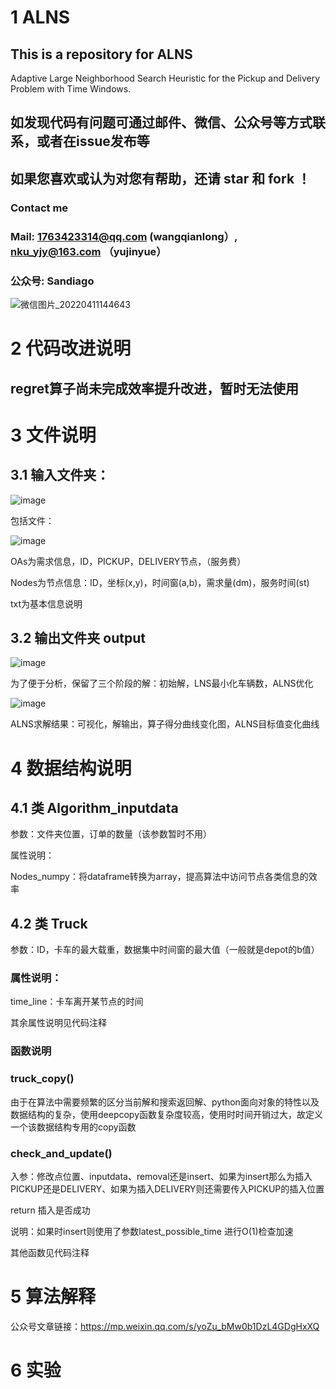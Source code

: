 # 1 ALNS

## This is a repository for ALNS
Adaptive Large Neighborhood Search Heuristic for the Pickup and Delivery Problem with Time Windows.

## 如发现代码有问题可通过邮件、微信、公众号等方式联系，或者在issue发布等

## 如果您喜欢或认为对您有帮助，还请 star 和 fork ！

### Contact me

### Mail: 1763423314@qq.com  (wangqianlong）, nku_yjy@163.com  （yujinyue）

### 公众号: Sandiago
![微信图片_20220411144643](https://user-images.githubusercontent.com/67860270/162680224-6e57647a-de34-4897-9ec1-0435dcbcfd42.jpg)

# 2 代码改进说明
## regret算子尚未完成效率提升改进，暂时无法使用

# 3 文件说明

## 3.1 输入文件夹：

![image](https://user-images.githubusercontent.com/67860270/162675189-e1058e02-b05c-48c3-89af-3a4f1717268b.png)

包括文件：

![image](https://user-images.githubusercontent.com/67860270/162675284-68bbfde8-3d9b-43c7-b092-e0d8af0197c1.png)

OAs为需求信息，ID，PICKUP，DELIVERY节点，（服务费）

Nodes为节点信息：ID，坐标(x,y)，时间窗(a,b)，需求量(dm)，服务时间(st)

txt为基本信息说明

## 3.2 输出文件夹 output

![image](https://user-images.githubusercontent.com/67860270/162675824-8b9f3fbb-dffa-45d1-aa30-bed3185aaad2.png)

为了便于分析，保留了三个阶段的解：初始解，LNS最小化车辆数，ALNS优化

![image](https://user-images.githubusercontent.com/67860270/162675879-dcc0ef43-b6fd-45e1-91bb-61f43bcd7dc4.png)

ALNS求解结果：可视化，解输出，算子得分曲线变化图，ALNS目标值变化曲线

# 4 数据结构说明

## 4.1 类 Algorithm_inputdata

参数：文件夹位置，订单的数量（该参数暂时不用）

属性说明：

Nodes_numpy：将dataframe转换为array，提高算法中访问节点各类信息的效率

## 4.2 类 Truck

参数：ID，卡车的最大载重，数据集中时间窗的最大值（一般就是depot的b值）

### 属性说明：

time_line：卡车离开某节点的时间

其余属性说明见代码注释
### 函数说明
### truck_copy()
由于在算法中需要频繁的区分当前解和搜索返回解、python面向对象的特性以及数据结构的复杂，使用deepcopy函数复杂度较高，使用时时间开销过大，故定义一个该数据结构专用的copy函数
### check_and_update()
入参：修改点位置、inputdata、removal还是insert、如果为insert那么为插入PICKUP还是DELIVERY、如果为插入DELIVERY则还需要传入PICKUP的插入位置

return 插入是否成功

说明：如果时insert则使用了参数latest_possible_time 进行O(1)检查加速

其他函数见代码注释

# 5 算法解释

公众号文章链接：https://mp.weixin.qq.com/s/yoZu_bMw0b1DzL4GDgHxXQ

# 6 实验

